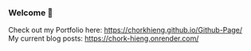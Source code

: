 ### Welcome 👋
Check out my Portfolio here: https://chorkhieng.github.io/Github-Page/   
My current blog posts: https://chork-hieng.onrender.com/
<!--
-->
